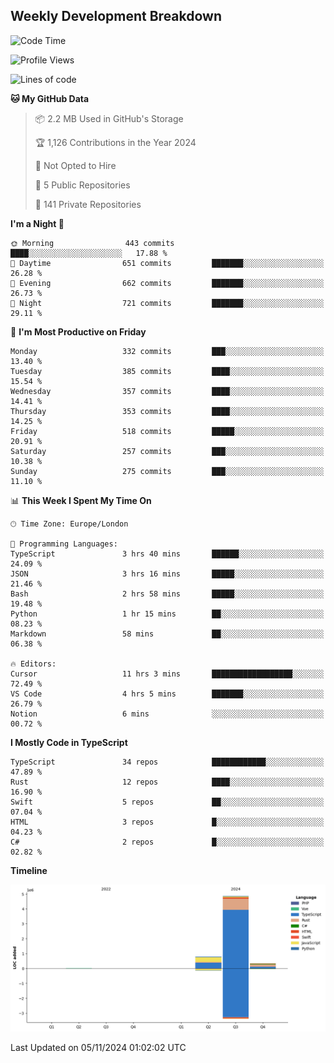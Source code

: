 


## Weekly Development Breakdown
<!--START_SECTION:waka-->
![Code Time](http://img.shields.io/badge/Code%20Time-1%2C463%20hrs%2021%20mins-blue)

![Profile Views](http://img.shields.io/badge/Profile%20Views-0-blue)

![Lines of code](https://img.shields.io/badge/From%20Hello%20World%20I%27ve%20Written-6.0%20million%20lines%20of%20code-blue)

**🐱 My GitHub Data** 

> 📦 2.2 MB Used in GitHub's Storage 
 > 
> 🏆 1,126 Contributions in the Year 2024
 > 
> 🚫 Not Opted to Hire
 > 
> 📜 5 Public Repositories 
 > 
> 🔑 141 Private Repositories 
 > 
**I'm a Night 🦉** 

```text
🌞 Morning                443 commits         ████░░░░░░░░░░░░░░░░░░░░░   17.88 % 
🌆 Daytime                651 commits         ███████░░░░░░░░░░░░░░░░░░   26.28 % 
🌃 Evening                662 commits         ███████░░░░░░░░░░░░░░░░░░   26.73 % 
🌙 Night                  721 commits         ███████░░░░░░░░░░░░░░░░░░   29.11 % 
```
📅 **I'm Most Productive on Friday** 

```text
Monday                   332 commits         ███░░░░░░░░░░░░░░░░░░░░░░   13.40 % 
Tuesday                  385 commits         ████░░░░░░░░░░░░░░░░░░░░░   15.54 % 
Wednesday                357 commits         ████░░░░░░░░░░░░░░░░░░░░░   14.41 % 
Thursday                 353 commits         ████░░░░░░░░░░░░░░░░░░░░░   14.25 % 
Friday                   518 commits         █████░░░░░░░░░░░░░░░░░░░░   20.91 % 
Saturday                 257 commits         ███░░░░░░░░░░░░░░░░░░░░░░   10.38 % 
Sunday                   275 commits         ███░░░░░░░░░░░░░░░░░░░░░░   11.10 % 
```


📊 **This Week I Spent My Time On** 

```text
🕑︎ Time Zone: Europe/London

💬 Programming Languages: 
TypeScript               3 hrs 40 mins       ██████░░░░░░░░░░░░░░░░░░░   24.09 % 
JSON                     3 hrs 16 mins       █████░░░░░░░░░░░░░░░░░░░░   21.46 % 
Bash                     2 hrs 58 mins       █████░░░░░░░░░░░░░░░░░░░░   19.48 % 
Python                   1 hr 15 mins        ██░░░░░░░░░░░░░░░░░░░░░░░   08.23 % 
Markdown                 58 mins             ██░░░░░░░░░░░░░░░░░░░░░░░   06.38 % 

🔥 Editors: 
Cursor                   11 hrs 3 mins       ██████████████████░░░░░░░   72.49 % 
VS Code                  4 hrs 5 mins        ███████░░░░░░░░░░░░░░░░░░   26.79 % 
Notion                   6 mins              ░░░░░░░░░░░░░░░░░░░░░░░░░   00.72 % 
```

**I Mostly Code in TypeScript** 

```text
TypeScript               34 repos            ████████████░░░░░░░░░░░░░   47.89 % 
Rust                     12 repos            ████░░░░░░░░░░░░░░░░░░░░░   16.90 % 
Swift                    5 repos             ██░░░░░░░░░░░░░░░░░░░░░░░   07.04 % 
HTML                     3 repos             █░░░░░░░░░░░░░░░░░░░░░░░░   04.23 % 
C#                       2 repos             █░░░░░░░░░░░░░░░░░░░░░░░░   02.82 % 
```



**Timeline**

![Lines of Code chart](https://raw.githubusercontent.com/mars-arch/mars-arch/main/assets/bar_graph.png)


 Last Updated on 05/11/2024 01:02:02 UTC
<!--END_SECTION:waka-->

